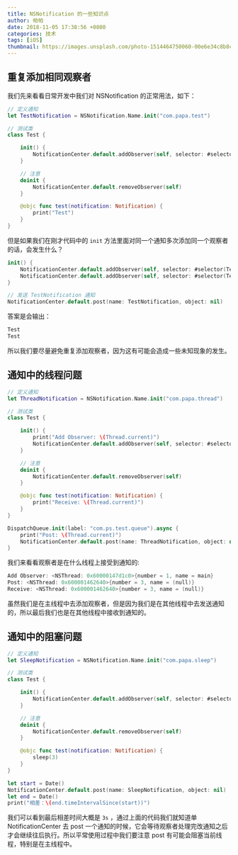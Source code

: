 ```yaml
---
title: NSNotification 的一些知识点
author: 帕帕
date: 2018-11-05 17:38:56 +0800
categories: 技术
tags: [iOS]
thumbnail: https://images.unsplash.com/photo-1514464750060-00e6e34c8b8c?ixlib=rb-0.3.5&ixid=eyJhcHBfaWQiOjEyMDd9&s=3749c47dd7beec20102c6b32fc19833a&auto=format&fit=crop&w=160&q=100
---
```


## 重复添加相同观察者

我们先来看看日常开发中我们对 NSNotification 的正常用法，如下：
```swift
// 定义通知
let TestNotification = NSNotification.Name.init("com.papa.test")

// 测试类
class Test {

    init() {
        NotificationCenter.default.addObserver(self, selector: #selector(Test.test(notification:)), name: TestNotification, object: nil)
    }

    // 注意
    deinit {
        NotificationCenter.default.removeObserver(self)
    }

    @objc func test(notification: Notification) {
        print("Test")
    }
}
```

但是如果我们在刚才代码中的 `init` 方法里面对同一个通知多次添加同一个观察者的话，会发生什么？
```swift
init() {
    NotificationCenter.default.addObserver(self, selector: #selector(Test.test(notification:)), name: TestNotification, object: nil)
    NotificationCenter.default.addObserver(self, selector: #selector(Test.test(notification:)), name: TestNotification, object: nil)
}

// 发送 TestNotification 通知
NotificationCenter.default.post(name: TestNotification, object: nil)
```

答案是会输出：
```swift
Test
Test
```

所以我们要尽量避免重复添加观察者，因为这有可能会造成一些未知现象的发生。

## 通知中的线程问题
 
```swift
// 定义通知
let ThreadNotification = NSNotification.Name.init("com.papa.thread")

// 测试类
class Test {

    init() {
        print("Add Observer: \(Thread.current)")
        NotificationCenter.default.addObserver(self, selector: #selector(Test.test(notification:)), name: ThreadNotification, object: nil)
    }

    // 注意
    deinit {
        NotificationCenter.default.removeObserver(self)
    }

    @objc func test(notification: Notification) {
        print("Receive: \(Thread.current)")
    }
}

DispatchQueue.init(label: "com.ps.test.queue").async {
    print("Post: \(Thread.current)")
    NotificationCenter.default.post(name: ThreadNotification, object: nil)
}

```

我们来看看观察者是在什么线程上接受到通知的:
```swift
Add Observer: <NSThread: 0x60000147d1c0>{number = 1, name = main}
Post: <NSThread: 0x600001462640>{number = 3, name = (null)}
Receive: <NSThread: 0x600001462640>{number = 3, name = (null)}
```

虽然我们是在主线程中去添加观察者，但是因为我们是在其他线程中去发送通知的，所以最后我们也是在其他线程中接收到通知的。

## 通知中的阻塞问题

```swift
// 定义通知
let SleepNotification = NSNotification.Name.init("com.papa.sleep")

// 测试类
class Test {

    init() {
        NotificationCenter.default.addObserver(self, selector: #selector(Test.test(notification:)), name: SleepNotification, object: nil)
    }

    // 注意
    deinit {
        NotificationCenter.default.removeObserver(self)
    }

    @objc func test(notification: Notification) {
        sleep(3)
    }
}

let start = Date()
NotificationCenter.default.post(name: SleepNotification, object: nil)
let end = Date()
print("相差：\(end.timeIntervalSince(start))")
```

我们可以看到最后相差时间大概是 `3s` ，通过上面的代码我们就知道单 NotificationCenter 去 post 一个通知的时候，它会等待观察者处理完改通知之后才会继续往后执行。所以平常使用过程中我们要注意 post 有可能会阻塞当前线程，特别是在主线程中。


